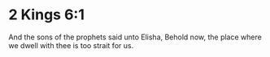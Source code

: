 # 2 Kings 6:1

And the sons of the prophets said unto Elisha, Behold now, the place where we dwell with thee is too strait for us.